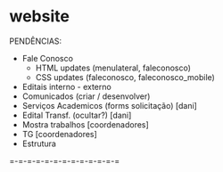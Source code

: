 # website

PENDÊNCIAS:

- Fale Conosco
    - HTML updates (menulateral, faleconosco)
    - CSS updates (faleconosco, faleconosco_mobile)
- Editais interno - externo
- Comunicados (criar / desenvolver)
- Serviços Academicos (forms solicitação) [dani]
- Edital Transf. (ocultar?) [dani]
- Mostra trabalhos [coordenadores]
- TG [coordenadores]
- Estrutura

=-=-=-=-=-=-=-=-=-=-=-=-=